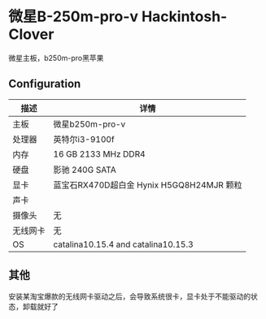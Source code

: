 # 微星B-250m-pro-v Hackintosh-Clover
微星主板，b250m-pro黑苹果

## Configuration

| 描述   | 详情                                                  |
| ------------------- | ------------------------------------------- |
| 主板     | 微星b250m-pro-v    |
| 处理器           | 英特尔i3-9100f    |
| 内存              | 16 GB 2133 MHz DDR4              |
| 硬盘           | 影驰 240G SATA    |
| 显卡 | 蓝宝石RX470D超白金      Hynix H5GQ8H24MJR 颗粒          |
| 声卡         |           |
| 摄像头 | 无 |
| 无线网卡       | 无                       |
| OS  |catalina10.15.4 and catalina10.15.3|


## 其他
安装某淘宝爆款的无线网卡驱动之后，会导致系统很卡，显卡处于不能驱动的状态，卸载就好了



